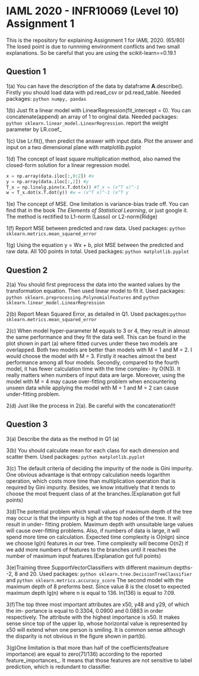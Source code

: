 # IAML 2020 - INFR10069 (Level 10) Assignment 1
This is the repository for explaining Assignment 1 for IAML 2020. (65/80)
The losed point is due to runnning environment conflicts and two small explanations. So be careful that you are using the scikit-learn==0.19.1
## Question 1
1(a)  You can have the description of the data by dataframe **A**.describe(). Firstly you should load data with pd.read_csv or pd.read_table. Needed packages: ```python numpy, pandas```

1(b)  Just fit a linear model with LinearRegression(fit_intercept = 0). You can concatenate(append) an array of 1 to original data. Needed packages: ```python sklearn.linear_model.LinearRegression```. report the weight parameter by LR.coef_

1(c) Use Lr.fit(), then predict the answer with input data. Plot the answer and input on a two dimensional plane with matplotlib.pyplot

1(d) The concept of least square multiplication method, also named the closed-form solution for a linear regression model.
```python
x = np.array(data.iloc[:,0:2]) #x
y = np.array(data.iloc[:,2]) #y
T_x = np.linalg.pinv(x.T.dot(x)) #T_x = (x^T x)^-1
w = T_x.dot(x.T.dot(y)) #w = (x^T x)^-1 (x^T y
```

1(e) The concept of MSE. One limitation is variance-bias trade off. You can find that in the book *The Elements of Statistical Learning*, or just google it. The method is rectified to L1-norm (Lasso) or L2-norm(Ridge)

1(f) Report MSE between predicted and raw data. Used packages: ```python sklearn.metrics.mean_squared_error ```

1(g) Using the equation y = Wx + b, plot MSE between the predicted and raw data. All 100 points in total. Used packages: ```python matplotlib.pyplot```

## Question 2
2(a) You should first preprocess the data into the wanted values by the transformation equation. Then used linear model to fit it.
Used packages: ```python sklearn.preprocessing.PolynomialFeatures``` and ```python sklearn.linear_model.LinearRegression```

2(b) Report Mean Squared Error, as detailed in Q1. Used packages:```python sklearn.metrics.mean_squared_error ```

2(c) When model hyper-parameter M equals to 3 or 4, they result in almost the same performance and they fit the data well. This can be found in the plot shown in part (a) where fitted curves under these two models are overlapped. Both two models are better than models with M = 1 and M = 2. I would choose the model with M = 3. Firstly it reaches almost the best performance among all four models. Secondly, compared to the fourth model, it has fewer calculation time with the time complex- ity O(N3). It really matters when numbers of input data are large. Moreover, using the model with M = 4 may cause over-fitting problem when encountering unseen data while applying the model with M = 1 and M = 2 can cause under-fitting problem.
 

2(d) Just like the process in 2(a). Be careful with the concatenation!!!

## Question 3
3(a) Describe the data as the method in Q1 (a)

3(b) You should calculate mean for each class for each dimension and scatter them. Used packages: ```python matplotlib.pyplot```

3(c) The default criteria of deciding the impurity of the node is Gini impurity. One obvious advantage is that entropy calculation
needs logarithm operation, which costs more time than multiplication operation that is required by Gini impurity. Besides, we know intuitively that it tends to choose the most frequent class of at the branches.(Explanation got full points)

3(d)The potential problem which small values of maximum depth of the tree may occur is that the impurity is high at the top nodes of the tree. It will result in under- fitting problem. Maximum depth with unsuitable large values will cause over-fitting problems. Also, if numbers of data is large, it will spend more time on calculation. Expected time complexity is O(nlgn) since we choose lg(n) features in our tree. Time complexity will become O(n2) if we add more numbers of features to the branches until it reaches the number of maximum input features.(Explanation got full points)
 
3(e)Training three SupportVectorClassifiers with different maximum depths--2, 8 and 20. Used packages: ```python sklearn.tree.DecisionTreeClassifier``` and ```python sklearn.metrics.accuracy_score``` The second model with the maximum depth of 8 preforms best. Since value 8 is the closet to expected maximum depth lg(n) where n is equal to 136. ln(136) is equal to 7.09.

3(f)The top three most important attributes are x50, y48 and y29, of which the im- portance is equal to 0.3304, 0.0900 and 0.0883 in order respectively. The attribute with the highest importance is x50. It makes sense since top of the upper lip, whose horizontal value is represented by x50 will extend when one person is smiling. It is common sense although the disparity is not obvious in the figure shown in part(b).
 
3(g)One limitation is that more than half of the coefficients(feature importance) are equal to zero(71/136) according to the reported feature_importances_. It means that those features are not sensitive to label prediction, which is redundant to classifier.
 
